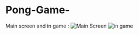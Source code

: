 # Pong-Game-

Main screen and in game :
![Main Screen](https://i.hizliresim.com/5lmsivb.png)
![in game](https://i.hizliresim.com/h19uzrg.png)
